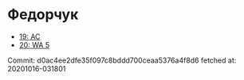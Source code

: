 # Федорчук
- [19: AC](19.md)
- [20: WA 5](20.md)

Commit: d0ac4ee2dfe35f097c8bddd700ceaa5376a4f8d6
 fetched at: 20201016-031801

